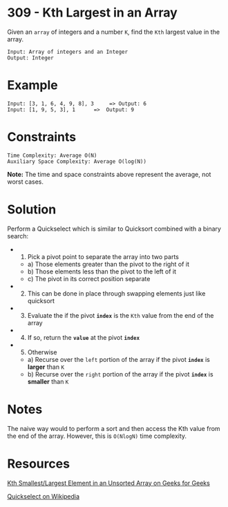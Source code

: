 # 309 - Kth Largest in an Array

Given an `array` of integers and a number `K`, find the `Kth` largest value in the array.
```
Input: Array of integers and an Integer
Output: Integer
```

# Example
```
Input: [3, 1, 6, 4, 9, 8], 3     =>	Output: 6
Input: [1, 9, 5, 3], 1		=>	Output: 9
```
# Constraints
```
Time Complexity: Average O(N)
Auxiliary Space Complexity: Average O(log(N))
```

**Note:** The time and space constraints above represent the average, not worst cases.

# Solution

Perform a Quickselect which is similar to Quicksort combined with a binary search:

* 1) Pick a pivot point to separate the array into two parts
  * a) Those elements greater than the pivot to the right of it
  * b) Those elements less than the pivot to the left of it
  * c) The pivot in its correct position separate
* 2) This can be done in place through swapping elements just like quicksort

* 3) Evaluate the if the pivot **`index`** is the `Kth` value from the end of the array
* 4) If so, return the **`value`** at the pivot **`index`**
* 5) Otherwise
  * a) Recurse over the `left` portion of the array if the pivot **`index`** is **larger** than `K`
  * b) Recurse over the `right` portion of the array if the pivot **`index`** is **smaller** than `K`

# Notes

The naive way would to perform a sort and then access the Kth value from the end of the array. However, this is `O(NlogN)` time complexity.

# Resources

[Kth Smallest/Largest Element in an Unsorted Array on Geeks for Geeks](http://www.geeksforgeeks.org/kth-smallestlargest-element-unsorted-array/)

[Quickselect on Wikipedia](https://en.wikipedia.org/wiki/Quickselect)
